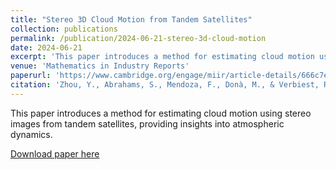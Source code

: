 ```yaml
---
title: "Stereo 3D Cloud Motion from Tandem Satellites"
collection: publications
permalink: /publication/2024-06-21-stereo-3d-cloud-motion
date: 2024-06-21
excerpt: 'This paper introduces a method for estimating cloud motion using stereo images from tandem satellites, providing insights into atmospheric dynamics.'
venue: 'Mathematics in Industry Reports'
paperurl: 'https://www.cambridge.org/engage/miir/article-details/666c7ef65101a2ffa89a6c21'
citation: 'Zhou, Y., Abrahams, S., Mendoza, F., Donà, M., & Verbiest, R. (2024). &quot;Stereo 3D Cloud Motion from Tandem Satellites.&quot; <i>Mathematics in Industry Reports</i>.'
---
```

This paper introduces a method for estimating cloud motion using stereo images from tandem satellites, providing insights into atmospheric dynamics.

[Download paper here](https://www.cambridge.org/engage/miir/article-details/666c7ef65101a2ffa89a6c21)